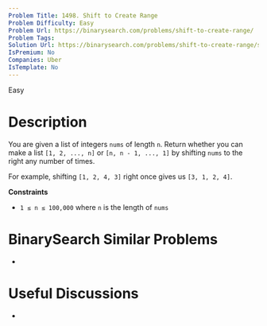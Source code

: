 ```yaml
---
Problem Title: 1498. Shift to Create Range
Problem Difficulty: Easy
Problem Url: https://binarysearch.com/problems/shift-to-create-range/
Problem Tags: 
Solution Url: https://binarysearch.com/problems/shift-to-create-range/solutions/
IsPremium: No
Companies: Uber
IsTemplate: No
---
```


<span style="color: ;">Easy</span>

# Description

You are given a list of integers `nums` of length `n`. Return whether you can make a list `[1, 2, ..., n]` or `[n, n - 1, ..., 1]` by shifting `nums` to the right any number of times.

For example, shifting `[1, 2, 4, 3]` right once gives us `[3, 1, 2, 4]`.

**Constraints**
- `1 ≤ n ≤ 100,000` where `n` is the length of `nums`

# BinarySearch Similar Problems

- []()

# Useful Discussions

- []()
